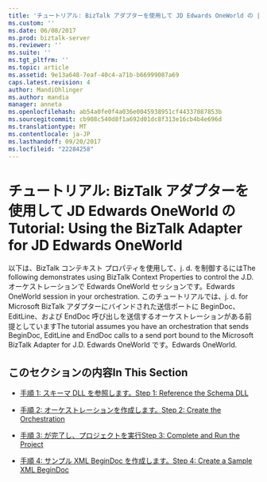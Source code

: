 ```yaml
---
title: 'チュートリアル: BizTalk アダプターを使用して JD Edwards OneWorld の |Microsoft ドキュメント'
ms.custom: ''
ms.date: 06/08/2017
ms.prod: biztalk-server
ms.reviewer: ''
ms.suite: ''
ms.tgt_pltfrm: ''
ms.topic: article
ms.assetid: 9e13a648-7eaf-40c4-a71b-b66999087a69
caps.latest.revision: 4
author: MandiOhlinger
ms.author: mandia
manager: anneta
ms.openlocfilehash: ab54a0fe0f4a036e0045938951cf44337087853b
ms.sourcegitcommit: cb908c540d8f1a692d01dc8f313e16cb4b4e696d
ms.translationtype: MT
ms.contentlocale: ja-JP
ms.lasthandoff: 09/20/2017
ms.locfileid: "22284258"
---
```

# <a name="tutorial-using-the-biztalk-adapter-for-jd-edwards-oneworld"></a><span data-ttu-id="cc59d-102">チュートリアル: BizTalk アダプターを使用して JD Edwards OneWorld の</span><span class="sxs-lookup"><span data-stu-id="cc59d-102">Tutorial: Using the BizTalk Adapter for JD Edwards OneWorld</span></span>
<span data-ttu-id="cc59d-103">以下は、BizTalk コンテキスト プロパティを使用して、j. d. を制御するには</span><span class="sxs-lookup"><span data-stu-id="cc59d-103">The following demonstrates using BizTalk Context Properties to control the J.D.</span></span> <span data-ttu-id="cc59d-104">オーケストレーションで Edwards OneWorld セッションです。</span><span class="sxs-lookup"><span data-stu-id="cc59d-104">Edwards OneWorld session in your orchestration.</span></span> <span data-ttu-id="cc59d-105">このチュートリアルでは、j. d. for Microsoft BizTalk アダプターにバインドされた送信ポートに BeginDoc、EditLine、および EndDoc 呼び出しを送信するオーケストレーションがある前提としています</span><span class="sxs-lookup"><span data-stu-id="cc59d-105">The tutorial assumes you have an orchestration that sends BeginDoc, EditLine and EndDoc calls to a send port bound to the Microsoft BizTalk Adapter for J.D.</span></span> <span data-ttu-id="cc59d-106">Edwards OneWorld です。</span><span class="sxs-lookup"><span data-stu-id="cc59d-106">Edwards OneWorld.</span></span>  
  
## <a name="in-this-section"></a><span data-ttu-id="cc59d-107">このセクションの内容</span><span class="sxs-lookup"><span data-stu-id="cc59d-107">In This Section</span></span>  
  
-   [<span data-ttu-id="cc59d-108">手順 1: スキーマ DLL を参照します。</span><span class="sxs-lookup"><span data-stu-id="cc59d-108">Step 1: Reference the Schema DLL</span></span>](../core/step-1-reference-the-schema-dll2.md)  
  
-   [<span data-ttu-id="cc59d-109">手順 2: オーケストレーションを作成します。</span><span class="sxs-lookup"><span data-stu-id="cc59d-109">Step 2: Create the Orchestration</span></span>](../core/step-2-create-the-orchestration1.md)  
  
-   [<span data-ttu-id="cc59d-110">手順 3: が完了し、プロジェクトを実行</span><span class="sxs-lookup"><span data-stu-id="cc59d-110">Step 3: Complete and Run the Project</span></span>](../core/step-3-complete-and-run-the-project2.md)  
  
-   [<span data-ttu-id="cc59d-111">手順 4: サンプル XML BeginDoc を作成します。</span><span class="sxs-lookup"><span data-stu-id="cc59d-111">Step 4: Create a Sample XML BeginDoc</span></span>](../core/step-4-create-a-sample-xml-begindoc1.md)